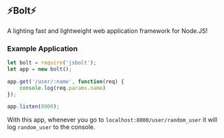 ## ⚡Bolt⚡
A lighting fast and lightweight web application framework for Node.JS!

### Example Application
```javascript
let bolt = require('jsbolt');
let app = new bolt();

app.get('/user/:name', function(req) {
    console.log(req.params.name)
});

app.listen(8000);
```

With this app, whenever you go to `localhost:8000/user/random_user` it will log `random_user` to the console.
